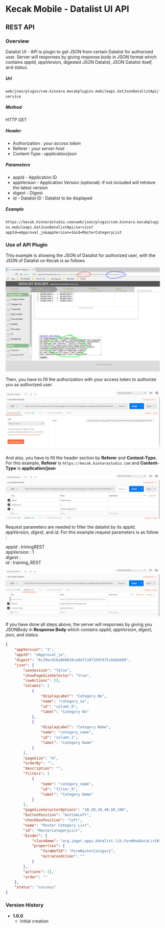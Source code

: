 # Kecak Mobile - Datalist UI API #

## REST API ##

### Overview ###

Datalist UI - API is plugin to get JSON from certain Datalist for authorized user. Server will responses by giving response body in JSON format which contains *appId*, *appVersion*, digested JSON Datalist, JSON Datalist itself, and status.

##### Url #####

`web/json/plugin/com.kinnara.kecakplugins.mobileapi.GetJsonDatalistApi/service`

##### Method #####
HTTP GET

##### Header #####
* Authorization : *your access token*
* Referer : *your server host*
* Content-Type : *application/json*

##### Parameters #####
* appId - Application ID
* appVersion - Application Version (optional): if not included will retrieve the latest version
* digest - Digest
* id - Datalist ID : Datalist to be displayed

##### Example #####
`https://kecak.kinnarastudio.com/web/json/plugin/com.kinnara.kecakplugins.mobileapi.GetJsonDatalistApi/service?appId=eApproval_jo&appVersion=1&id=MasterCategoryList`

### Use of API Plugin ###

This example is showing the JSON of Datalist for authorized user, with the JSON of Datalist on Kecak is as follows


<img src="https://raw.githubusercontent.com/kinnara-digital-studio/kecak-workflow/master/docs/assets/KecakMobile-DatalistAPI.png" alt="KecakMobile-DatalistAPI" />



Then, you have to fill the authorization with your access token to authorize you as authorized user.


<img src="https://raw.githubusercontent.com/kinnara-digital-studio/kecak-workflow/master/docs/assets/KecakMobile-DatalistAPI-Authorization.png" alt="KecakMobile-DatalistAPI-Authorization" />



And also, you have to fill the header section by **Referer** and **Content-Type**. For this example, **Referer** is `https://kecak.kinnarastudio.com` and **Content-Type** is **application/json**


<img src="https://raw.githubusercontent.com/kinnara-digital-studio/kecak-workflow/master/docs/assets/KecakMobile-DatalistAPI-Request_Parameters.png" alt="KecakMobile-DatalistAPI-Request_Parameters" />



Request parameters are needed to filter the datalist by its *appId*, *appVersion*, *digest*, and *id*. For this example request parameters is as follow :

*appId*      : triningREST <br/>
*appVersion* : 1 <br/>
*digest*     : <br/>
*id*         : training_REST <br/>


<img src="https://raw.githubusercontent.com/kinnara-digital-studio/kecak-workflow/master/docs/assets/KecakMobile-DatalistAPI-Headers.png" alt="KecakMobile-DatalistAPI-Headers" />



If you have done all steps above, the server will responses by giving you JSONBody in **Response Body** which contains *appId*, *appVersion*, *digest*, *json*, and *status*.

```json
{
    "appVersion": "1",
    "appId": "eApproval_jo",
    "digest": "6c39ec81ba869018ce84f1107339fd75cb9deb80",
    "json": {
        "useSession": "false",
        "showPageSizeSelector": "true",
        "rowActions": [],
        "columns": [
            {
                "displayLabel": "Category No",
                "name": "category_no",
                "id": "column_0",
                "label": "Category No"
            },
            {
                "displayLabel": "Category Name",
                "name": "category_name",
                "id": "column_1",
                "label": "Category Name"
            }
        ],
        "pageSize": "0",
        "orderBy": "",
        "description": "",
        "filters": [
            {
                "name": "category_name",
                "id": "filter_0",
                "label": "Category Name"
            }
        ],
        "pageSizeSelectorOptions": "10,20,30,40,50,100",
        "buttonPosition": "bottomLeft",
        "checkboxPosition": "left",
        "name": "Master Category List",
        "id": "MasterCategoryList",
        "binder": {
            "className": "org.joget.apps.datalist.lib.FormRowDataListBinder",
            "properties": {
                "formDefId": "FormMasterCategory",
                "extraCondition": ""
            }
        },
        "actions": [],
        "order": ""
    },
    "status": "success"
}
```


### Version History ###

*  **1.0.0**
   * Initial creation

